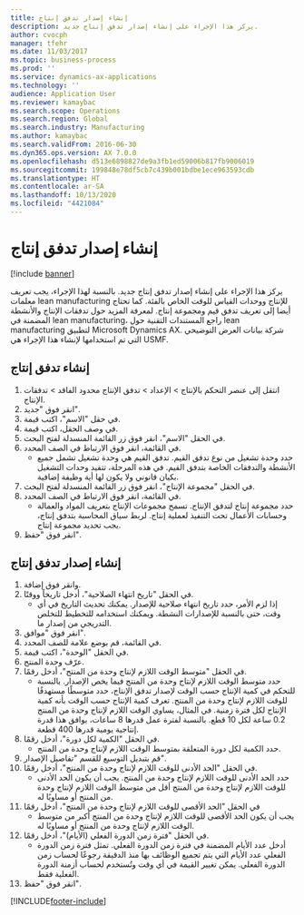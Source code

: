 ```yaml
---
title: إنشاء إصدار تدفق إنتاج
description: يركز هذا الإجراء على إنشاء إصدار تدفق إنتاج جديد.
author: cvocph
manager: tfehr
ms.date: 11/03/2017
ms.topic: business-process
ms.prod: ''
ms.service: dynamics-ax-applications
ms.technology: ''
audience: Application User
ms.reviewer: kamaybac
ms.search.scope: Operations
ms.search.region: Global
ms.search.industry: Manufacturing
ms.author: kamaybac
ms.search.validFrom: 2016-06-30
ms.dyn365.ops.version: AX 7.0.0
ms.openlocfilehash: d513e6898827de9a3fb1ed59006b817fb9006019
ms.sourcegitcommit: 199848e78df5cb7c439b001bdbe1ece963593cdb
ms.translationtype: HT
ms.contentlocale: ar-SA
ms.lasthandoff: 10/13/2020
ms.locfileid: "4421084"
---
```

# <a name="create-a-production-flow-version"></a>إنشاء إصدار تدفق إنتاج

[!include [banner](../../includes/banner.md)]

يركز هذا الإجراء على إنشاء إصدار تدفق إنتاج جديد. بالنسبة لهذا الإجراء، يجب تعريف معلمات lean manufacturing للإنتاج ووحدات القياس للوقت الخاص بالفئة. كما تحتاج أيضا إلى تعريف تدفق قيم ومجموعة إنتاج. لمعرفة المزيد حول تدفقات الإنتاج والأنشطة المضمنة في lean manufacturing، راجع المستندات التقنية حول lean manufacturing لتطبيق Microsoft Dynamics AX. شركة بيانات العرض التوضيحي التي تم استخدامها لإنشاء هذا الإجراء هي USMF.


## <a name="create-a-production-flow"></a>إنشاء تدفق إنتاج
1. انتقل إلى عنصر التحكم بالإنتاج > الإعداد > تدفق الإنتاج محدود الفاقد > تدفقات الإنتاج.
2. انقر فوق "جديد".
3. في حقل "الاسم"، اكتب قيمة.
4. في وصف الحقل، اكتب قيمة.
5. في الحقل "الاسم"، انقر فوق زر القائمة المنسدلة لفتح البحث.
6. في القائمة، انقر فوق الارتباط في الصف المحدد.
    * حدد وحدة تشغيل من نوع تدفق القيم. تدفق القيم هي وحدة تشغيل تشمل جميع الأنشطة والتدفقات الخاصة بتدفق القيم. في هذه المرحلة، تتقيد وحدات التشغيل بكيان قانوني ولا يكون لها أية وظيفة إضافية.  
7. في الحقل "مجموعة الإنتاج"، انقر فوق زر القائمة المنسدلة لفتح البحث.
8. في القائمة، انقر فوق الارتباط في الصف المحدد.
    * حدد مجموعة إنتاج لتدفق الإنتاج. تسمح مجموعات الإنتاج بتعريف المواد والعمالة وحسابات الأعمال تحت التنفيذ لعملية إنتاج. لربط سياق المحاسبة بتدفق إنتاج، يجب تحديد مجموعة إنتاج.  
9. انقر فوق "حفظ".

## <a name="create-a-production-flow-version"></a>إنشاء إصدار تدفق إنتاج
1. وانقر فوق إضافة.
2. في الحقل "تاريخ انتهاء الصلاحية"، أدخل تاريخاً ووقتًا.
    * إذا لزم الأمر، حدد تاريخ انتهاء صلاحية للإصدار. يمكنك تحديث التاريخ في أي وقت، حتى بالنسبة للإصدارات النشطة. ويمكنك استخدامه للتخطيط للتخلص التدريجي من إصدار ما.  
3. انقر فوق "موافق".
4. في القائمة، قم بوضع علامة للصف المحدد.
5. في الحقل "الوحدة"، اكتب قيمة.
6. عرّف وحدة المنتج.
7. في الحقل "متوسط الوقت اللازم لإنتاج وحدة من المنتج"، أدخل رقمًا.
    * حدد متوسط الوقت اللازم لإنتاج وحدة من المنتج فيما يخص الإصدار. بالنسبة للتحكم في كمية الإنتاج حسب الوقت لإصدار تدفق الإنتاج، حدد متوسطًا مستهدفًا للوقت اللازم لإنتاج وحدة من المنتج. تعرف كمية الإنتاج حسب الوقت بأنه كمية الإنتاج لكل فترة زمنية. في المثال، يساوي الوقت اللازم لإنتاج وحدة من المنتج 0.2 ساعة لكل 10 قطع. بالنسبة لفترة عمل قدرها 8 ساعات، يوافق هذا قدرة إنتاجية يومية قدرها 400 قطعة.  
8. في الحقل "الكمية لكل دورة"، أدخل رقمًا.
    * حدد الكمية لكل دورة المتعلقة بمتوسط الوقت اللازم لإنتاج وحدة من المنتج.  
9. قم بتبديل التوسيع للقسم "تفاصيل الإصدار".
10. في الحقل "الحد الأدنى للوقت اللازم لإنتاج وحدة من المنتج"، أدخل رقمًا.
    * حدد الحد الأدنى للوقت اللازم لإنتاج وحدة من المنتج. يجب أن يكون الحد الأدنى للوقت اللازم لإنتاج وحدة من المنتج أقل من متوسط الوقت اللازم لإنتاج وحدة من المنتج أو مساويًا له.  
11. في الحقل "الحد الأقصى للوقت اللازم لإنتاج وحدة من المنتج"، أدخل رقمًا
    * يجب أن يكون الحد الأقصى للوقت اللازم لإنتاج وحدة من المنتج أكبر من متوسط الوقت اللازم لإنتاج وحدة من المنتج أو مساويًا له.  
12. في الحقل "فترة زمن الدورة الفعلي (الأيام)"، أدخل رقمًا.
    * أدخل عدد الأيام المضمنة في فترة زمن الدورة الفعلي. تمثل فترة زمن الدورة الفعلي عدد الأيام التي يتم تجميع الوظائف بها منذ الدقيقة رجوعًا لحساب زمن الدورة الفعلي. يمكن تغيير القيمة في أي وقت وتُستخدم لحساب أزمنة الدورة الفعلية فقط.  
13. انقر فوق "حفظ".



[!INCLUDE[footer-include](../../../includes/footer-banner.md)]
